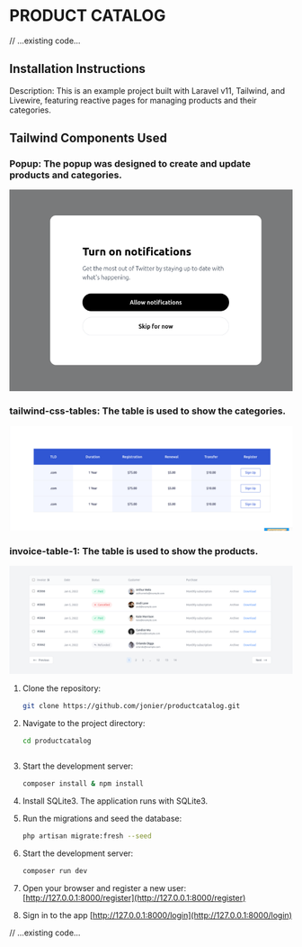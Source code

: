 # PRODUCT CATALOG

// ...existing code...

## Installation Instructions

Description: This is an example project built with Laravel v11, Tailwind, and Livewire, featuring reactive pages for managing products and their categories.

## Tailwind Components Used

### Popup: The popup was designed to create and update products and categories.
![App Screenshot](public/images/popup.png)


### tailwind-css-tables: The table is used to show the categories.
![App Screenshot](public/images/table1.png)


### invoice-table-1: The table is used to show the products.
![App Screenshot](public/images/table2.png)


1. Clone the repository:
   ```sh
   git clone https://github.com/jonier/productcatalog.git
   ```

2. Navigate to the project directory:
   ```sh
   cd productcatalog
   ```
   ```

3. Start the development server:
   ```sh
   composer install & npm install
   ```

3. Install SQLite3. The application runs with SQLite3.


4. Run the migrations and seed the database:
   ```sh
   php artisan migrate:fresh --seed
   ```

5. Start the development server:
   ```sh
   composer run dev
   ```

6. Open your browser and register a new user:
    [http://127.0.0.1:8000/register](http://127.0.0.1:8000/register)
    

7. Sign in to the app
    [http://127.0.0.1:8000/login](http://127.0.0.1:8000/login)

// ...existing code...
